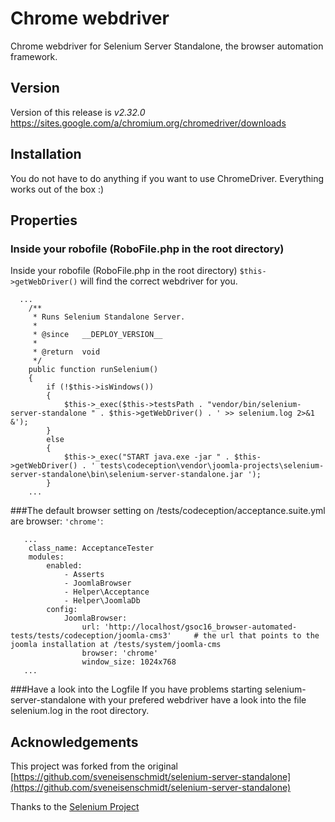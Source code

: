 # Chrome webdriver

Chrome webdriver for Selenium Server Standalone, the browser automation framework.

## Version
Version of this release is *v2.32.0*
https://sites.google.com/a/chromium.org/chromedriver/downloads

## Installation

You do not have to do anything if you want to use ChromeDriver. Everything works out of the box :)

## Properties

### Inside your robofile (RoboFile.php in the root directory)

Inside your robofile (RoboFile.php in the root directory) ``$this->getWebDriver()`` will find the correct webdriver for you.

```
  ...
	/**
	 * Runs Selenium Standalone Server.
	 *
	 * @since   __DEPLOY_VERSION__
	 *
	 * @return  void
	 */
	public function runSelenium()
	{
		if (!$this->isWindows())
		{
			$this->_exec($this->testsPath . "vendor/bin/selenium-server-standalone " . $this->getWebDriver() . ' >> selenium.log 2>&1 &');
		}
		else
		{
			$this->_exec("START java.exe -jar " . $this->getWebDriver() . ' tests\codeception\vendor\joomla-projects\selenium-server-standalone\bin\selenium-server-standalone.jar ');
		}
    ...
```


###The default browser setting on /tests/codeception/acceptance.suite.yml are browser: ``'chrome'``:
```
   ...
    class_name: AcceptanceTester
    modules:
        enabled:
            - Asserts
            - JoomlaBrowser
            - Helper\Acceptance
            - Helper\JoomlaDb
        config:
            JoomlaBrowser:
                url: 'http://localhost/gsoc16_browser-automated-tests/tests/codeception/joomla-cms3'     # the url that points to the joomla installation at /tests/system/joomla-cms
                browser: 'chrome'
                window_size: 1024x768
   ...
```

###Have a look into the Logfile
If you have problems starting selenium-server-standalone with your prefered webdriver have a look into the file selenium.log in the root directory.

## Acknowledgements
This project was forked from the original [https://github.com/sveneisenschmidt/selenium-server-standalone](https://github.com/sveneisenschmidt/selenium-server-standalone)

Thanks to the [Selenium Project](http://docs.seleniumhq.org/)
